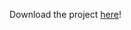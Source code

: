 Download the project [here](https://drive.google.com/file/d/1_Q8flzRkY3oqz8I8dREhKRWy5TgUrgSf/view?usp=sharing)!
